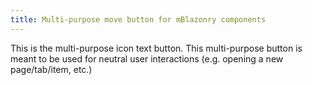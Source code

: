 ```yaml
---
title: Multi-purpose move button for mBlazonry components
---
```


This is the multi-purpose icon text button. This multi-purpose button is meant to be used for neutral user interactions (e.g. opening a new page/tab/item, etc.)